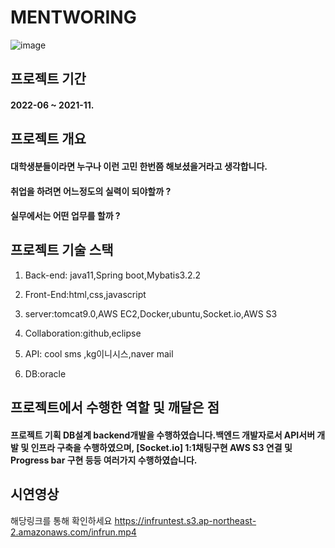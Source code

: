 # MENTWORING

![image](https://user-images.githubusercontent.com/79193811/193780638-73ffea50-a24d-47a6-9b6b-ad1f08d38c35.png)

## 프로젝트 기간

#### 2022-06 ~ 2021-11.

## 프로젝트 개요

#### 대학생분들이라면 누구나 이런 고민 한번쯤 해보셨을거라고 생각합니다.
#### 취업을 하려면 어느정도의 실력이 되야할까 ?
#### 실무에서는 어떤 업무를 할까 ?






## 프로젝트 기술 스택

1. Back-end: java11,Spring boot,Mybatis3.2.2

2.  Front-End:html,css,javascript

3.  server:tomcat9.0,AWS EC2,Docker,ubuntu,Socket.io,AWS S3

4.  Collaboration:github,eclipse

5.  API: cool sms ,kg이니시스,naver mail

6.  DB:oracle

## 프로젝트에서 수행한 역할 및 깨달은 점

#### 프로젝트 기획 DB설계  backend개발을 수행하였습니다.백엔드 개발자로서 API서버 개발 및 인프라 구축을 수행하였으며, [Socket.io] 1:1채팅구현 AWS S3 연결 및 Progress bar 구현 등등 여러가지 수행하였습니다.



## 시연영상

해당링크를 통해 확인하세요
https://infruntest.s3.ap-northeast-2.amazonaws.com/infrun.mp4
